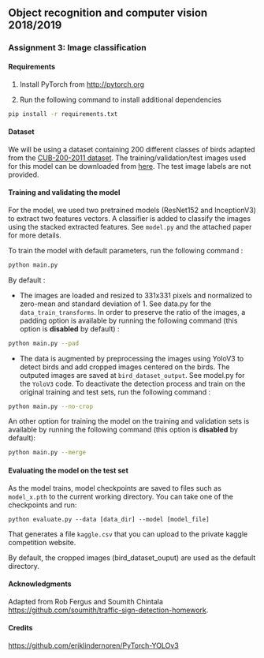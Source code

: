
## Object recognition and computer vision 2018/2019

### Assignment 3: Image classification 

#### Requirements
1. Install PyTorch from http://pytorch.org

2. Run the following command to install additional dependencies

```bash
pip install -r requirements.txt
```

#### Dataset
We will be using a dataset containing 200 different classes of birds adapted from the [CUB-200-2011 dataset](http://www.vision.caltech.edu/visipedia/CUB-200-2011.html).
The training/validation/test images used for this model can be downloaded from [here](https://www.di.ens.fr/willow/teaching/recvis18/assignment3/bird_dataset.zip). The test image labels are not provided.

#### Training and validating the model
For the model, we used two pretrained models (ResNet152 and InceptionV3) to extract two features vectors. A classifier is added to classify the images using the stacked extracted features. See `model.py` and the attached paper for more details.

To train the model with default parameters, run the following command :

```bash
python main.py
```

By default :
- The images are loaded and resized to 331x331 pixels and normalized to zero-mean and standard deviation of 1. See data.py for the `data_train_transforms`. In order to preserve the ratio of the images, a padding option is available by running the following command (this option is **disabled** by default) :

```bash
python main.py --pad
```

- The data is augmented by preprocessing the images using YoloV3 to detect birds and add cropped images centered on the birds. The outputed images are saved at `bird_dataset_output`. See model.py for the `YoloV3` code.
To deactivate the detection process and train on the original training and test sets, run the following command :

```bash
python main.py --no-crop
```

An other option for training the model on the training and validation sets is available by running the following command (this option is **disabled** by default): 

```bash
python main.py --merge
```

#### Evaluating the model on the test set

As the model trains, model checkpoints are saved to files such as `model_x.pth` to the current working directory.
You can take one of the checkpoints and run:

```
python evaluate.py --data [data_dir] --model [model_file]
```

That generates a file `kaggle.csv` that you can upload to the private kaggle competition website.

By default, the cropped images (bird_dataset_ouput) are used as the default directory.


#### Acknowledgments
Adapted from Rob Fergus and Soumith Chintala https://github.com/soumith/traffic-sign-detection-homework.

#### Credits
https://github.com/eriklindernoren/PyTorch-YOLOv3